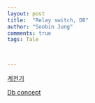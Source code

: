 ```yaml
---
layout: post
title:  "Relay switch, DB"
author: "Soobin Jung"
comments: true
tags: Tale



---
```


[계전기](http://www.ktword.co.kr/abbr_view.php?m_temp1=5425)

[Db concept](https://cnx.org/contents/tXuHYGiY@1/Database-System-Concepts)

